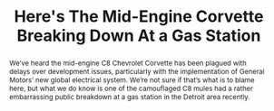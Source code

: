 ---
category: news
title: Here's The Mid-Engine Corvette Breaking Down At a Gas Station
abstract: We’ve heard the mid-engine C8 Chevrolet Corvette has been plagued with delays over development issues, particularly with the implementation of General Motors’ new global electrical system. We’re not sure if that’s what is to blame here, but what we do know is one of the camouflaged C8 mules had a rather embarrassing public breakdown at a gas station in the Detroit area recently.
publishedDateTime: 2019-03-14T17:28:00Z
sourceUrl: https://jalopnik.com/heres-the-mid-engine-c8-corvette-breaking-down-at-a-gas-1833296525
type: article

provider:
  name: Jalopnik
  id: V_BBCBuPj_global
tags:
  - Autos

images: 
  - url: assets/images/2019/3/Here's-The-Mid-Engine-Corvette-Breaking-Down-At-a-Gas-Station-1.jpg
    width: 800
    height: 450
    quality: 79
    title: Here's The Mid-Engine C8 Corvette Breaking Down At a Gas Station
    attribution: 
    focalRegion:
      x1: 324
      x2: 324
      y1: 273
      y2: 273

---